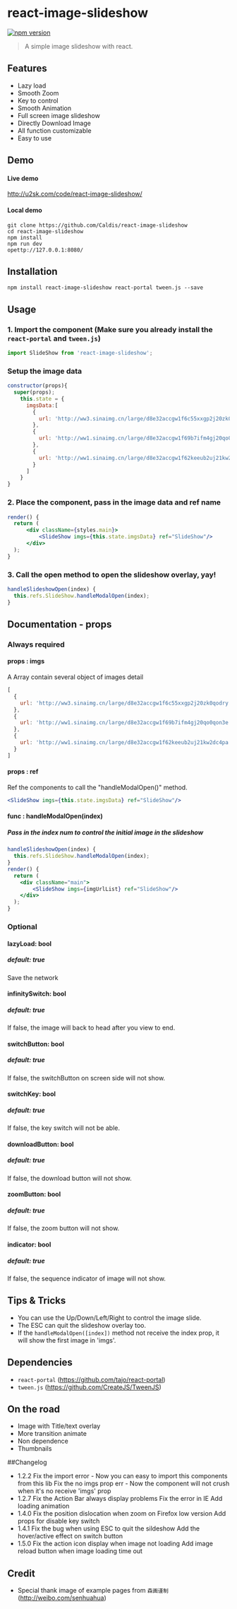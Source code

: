 react-image-slideshow
=====================
[![npm version](https://img.shields.io/npm/v/npm.svg)](https://www.npmjs.com/package/react-image-slideshow)
> A simple image slideshow with react.



## Features
- Lazy load
- Smooth Zoom
- Key to control
- Smooth Animation
- Full screen image slideshow
- Directly Download Image
- All function customizable
- Easy to use



## Demo
#### Live demo
http://u2sk.com/code/react-image-slideshow/
#### Local demo
```shell
git clone https://github.com/Caldis/react-image-slideshow
cd react-image-slideshow
npm install
npm run dev
opettp://127.0.0.1:8080/
```
 
 
## Installation
```shell
npm install react-image-slideshow react-portal tween.js --save
```



## Usage
### 1. Import the component (Make sure you already install the ```react-portal``` and ```tween.js```)
```jsx
import SlideShow from 'react-image-slideshow';
```
### Setup the image data
```jsx
constructor(props){
  super(props);
    this.state = {
      imgsData:[
        {
          url: 'http://ww3.sinaimg.cn/large/d8e32accgw1f6c55xxgp2j20zk0qodry.jpg'
        },
        {
          url: 'http://ww1.sinaimg.cn/large/d8e32accgw1f69b7ifm4gj20qo0qon3e.jpg'
        },
        {
          url: 'http://ww1.sinaimg.cn/large/d8e32accgw1f62keeub2uj21kw2dc4pa.jpg'
        }
      ]
    }
}
```
### 2. Place the component, pass in the image data and ref name
```jsx
render() {
  return (
      <div className={styles.main}>
          <SlideShow imgs={this.state.imgsData} ref="SlideShow"/>
      </div>
  );
}
```
### 3. Call the open method to open the slideshow overlay, yay!
```jsx
handleSlideshowOpen(index) {
  this.refs.SlideShow.handleModalOpen(index);
}
```



## Documentation - props
### Always required
#### props : imgs
A Array contain several object of images detail
```jsx
[
  {
    url: 'http://ww3.sinaimg.cn/large/d8e32accgw1f6c55xxgp2j20zk0qodry.jpg'
  },
  {
    url: 'http://ww1.sinaimg.cn/large/d8e32accgw1f69b7ifm4gj20qo0qon3e.jpg'
  },
  {
    url: 'http://ww1.sinaimg.cn/large/d8e32accgw1f62keeub2uj21kw2dc4pa.jpg'
  }
]
```
#### props : ref
Ref the components to call the "handleModalOpen()" method.
```jsx
<SlideShow imgs={this.state.imgsData} ref="SlideShow"/>
```
#### func : handleModalOpen(index)
##### Pass in the index num to control the initial image in the slideshow
```jsx
handleSlideshowOpen(index) {
  this.refs.SlideShow.handleModalOpen(index);
}
render() {
  return (
    <div className="main">
        <SlideShow imgs={imgUrlList} ref="SlideShow"/>
    </div>
  );
}
```
### Optional
#### lazyLoad: bool
##### default: true
Save the network
#### infinitySwitch: bool
##### default: true
If false, the image will back to head after you view to end.
#### switchButton: bool
##### default: true
If false, the switchButton on screen side will not show.
#### switchKey: bool
##### default: true
If false, the key switch will not be able.
#### downloadButton: bool
##### default: true
If false, the download button will not show.
#### zoomButton: bool
##### default: true
If false, the zoom button will not show.
#### indicator: bool
##### default: true
If false, the sequence indicator of image will not show.



## Tips & Tricks
- You can use the Up/Down/Left/Right to control the image slide.
- The ESC can quit the slideshow overlay too.
- If the ```handleModalOpen([index])``` method not receive the index prop, it will show the first image in 'imgs'.



## Dependencies
- ```react-portal``` (https://github.com/tajo/react-portal)
- ```tween.js``` (https://github.com/CreateJS/TweenJS)



## On the road
- Image with Title/text overlay
- More transition animate
- Non dependence
- Thumbnails



##Changelog
- 1.2.2
Fix the import error     - Now you can easy to import this components from this lib
Fix the no imgs prop err - Now the component will not crush when it's no receive 'imgs' prop
- 1.2.7
Fix the Action Bar always display problems
Fix the error in IE
Add loading animation
- 1.4.0
Fix the position dislocation when zoom on Firefox low version
Add props for disable key switch
- 1.4.1
Fix the bug when using ESC to quit the sildeshow
Add the hover/active effect on switch button
- 1.5.0
Fix the action icon display when image not loading
Add image reload button when image loading time out

## Credit
- Special thank image of example pages from ```森画谨制```(http://weibo.com/senhuahua)